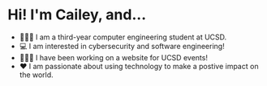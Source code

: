 # Hi! I'm Cailey, and...

- 🧜🏼‍♀️ I am a third-year computer engineering student at UCSD.
- 💻 I am interested in cybersecurity and software engineering!
- 👩🏻‍🏫 I have been working on a website for UCSD events!
- ♥️ I am passionate about using technology to make a postive impact on the world.


